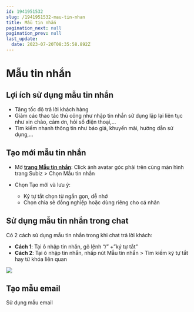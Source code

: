 ```yaml
---
id: 1941951532
slug: /1941951532-mau-tin-nhan
title: Mẫu tin nhắn
pagination_next: null
pagination_prev: null
last_update:
  date: 2023-07-20T08:35:58.892Z
---
```


# Mẫu tin nhắn



## Lợi ích sử dụng mẫu tin nhắn


- Tăng tốc độ trả lời khách hàng
- Giảm các thao tác thủ công như nhập tin nhắn sử dụng lặp lại liên tục như xin chào, cảm ơn, hỏi số điện thoại,...
- Tìm kiếm nhanh thông tin như báo giá, khuyến mãi, hướng dẫn sử dụng,...
## Tạo mới mẫu tin nhắn


- Mở **[trang Mẫu tin nhắn](https://app.subiz.com.vn/settings/?message_template=true)**: Click ảnh avatar góc phải trên cùng màn hình trang Subiz > Chọn Mẫu tin nhắn
- Chọn Tạo mới và lưu ý:

    - Ký tự tắt chọn từ ngắn gọn, dễ nhớ
    - Chọn chia sẻ đồng nghiệp hoặc dùng riêng cho cá nhân
## Sử dụng mẫu tin nhắn trong chat




Có 2 cách sử dụng mẫu tin nhắn trong khi chat trả lời khách:

- **Cách 1**: Tại ô nhập tin nhắn, gõ lệnh “/” +”ký tự tắt”
- **Cách 2**: Tại ô nhập tin nhắn, nhấp nút Mẫu tin nhắn > Tìm kiếm ký tự tắt hay từ khóa liên quan


![](https://vcdn.subiz-cdn.com/file/58e2a6da941b87abcc01ce87726c0477fd45f9c598541e760a9fddd70c24a2d4_acpxkgumifuoofoosble)



## Tạo mẫu email










Sử dụng mẫu email